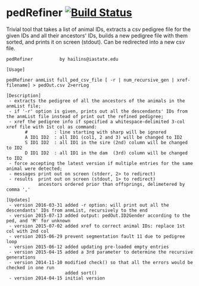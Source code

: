 # pedRefiner [![Build Status](https://travis-ci.org/cbkmephisto/pedRefiner.svg?branch=recursive_version)](https://travis-ci.org/cbkmephisto/pedRefiner)
Trivial tool that takes a list of animal IDs, extracts a csv pedigree file for the given IDs and all their ancestors' IDs, builds a new pedigree file with them sorted, and prints it on screen (stdout). Can be redirected into a new csv file.

```
pedRefiner          by hailins@iastate.edu

[Usage]

pedRefiner anmList full_ped_csv_file [ -r | num_recursive_gen | xref-filename] > pedOut.csv 2>errLog

[Description]
 - extracts the pedigree of all the ancestors of the animals in the anmList file;
 - if '-r' option is given, prints out all the descendants' IDs from the anmList file instead of print out the refined pedigree;
 - xref the pedigree info if specified a whitespace-delimited 3-col xref file with 1st col as command:
       #          : line starting with sharp will be ignored
       A ID1 ID2  : all ID1 (col1, 2 and 3) will be changed to ID2
       S ID1 ID2  : all ID1 in the sire (2nd) column will be changed to ID2
       D ID1 ID2  : all ID1 in the dam  (3rd) column will be changed to ID2
 - force accepting the latest version if multiple entries for the same animal were detected;
 - messages print out on screen (stderr, 2> to redirect)
 - results  print out on screen (stdout, 1> to redirect)
            ancestors ordered prior than offsprings, delimetered by comma ','

[Updates]
 - version 2016-03-31 added -r option: will print out all the descendants' IDs from anmList, recursively to the end
 - version 2015-07-13 added output: pedOut.ID2Gender according to the ped, and 'M' for unknown
 - version 2015-07-02 added xref to correct animal IDs: replace 1st col with 2nd col
 - version 2015-06-29 prevent segmentation fault 11 due to pedigree loop
 - version 2015-06-12 added updating pre-loaded empty entries
 - version 2015-04-15 added a 3rd parameter to determine the recursive generations
 - version 2014-11-10 modified check() so that all the errors would be checked in one run
                      added sort()
 - version 2014-04-15 initial version
```
